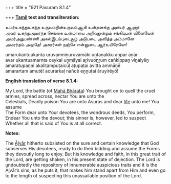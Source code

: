 +++
title = "921 Pasuram 8.1.4"

+++
**[Tamil](/definition/tamil#history "show Tamil definitions") text and transliteration:**

உமர்உகந்துஉகந்த உருவம்நின்உருவம்ஆகி உன்தனக்கு அன்பர் ஆனார்  
அவர் உகந்துஅமர்ந்த செய்கை உன்மாயை அறிவுஒன்றும் சங்கிப்பன் வினையேன்  
அமர்அதுபண்ணி அகல்இடம்புடைசூழ் அடுபடை அவித்த அம்மானே  
அமரர்தம் அமுதே! அசுரர்கள் நஞ்சே என்னுடை ஆர்உயிரேயோ!

umarukantuukanta uruvamniṉuruvamāki uṉtaṉakku aṉpar āṉār  
avar ukantuamarnta ceykai uṉmāyai aṟivuoṉṟum caṅkippaṉ viṉaiyēṉ  
amaratupaṇṇi akaliṭampuṭaicūḻ aṭupaṭai avitta ammāṉē  
amarartam amutē! acurarkaḷ nañcē eṉṉuṭai āruyirēyō!

**English translation of verse 8.1.4:**

My Lord, the battle (of [Mahā Bhārata](/definition/mahabharata#vaishnavism "show Mahā Bhārata definitions")) You brought on to quell the cruel armies, spread across, nectar You are unto the  
Celestials, Deadly poison You are unto Asuras and dear [life](/definition/life#history "show life definitions") unto me! You assume  
The Form dear unto Your devotees, the wondrous deeds, You perform,  
Endear You unto the devout; this sinner is, however, led to suspect  
Whether all that is said of You is at all correct.

**Notes:**

The [Āḻvār](/definition/aḻvar#vaishnavism "show Āḻvār definitions") hitherto subsisted on the sure and certain knowledge that God subserves His devotees, ready to do their bidding and assume the Forms they devoutly long to enjoy. But his knowledge and faith, in this great trait of the Lord, are getting shaken, in his present state of dejection. The Lord is undoubtedly the repository of innumerable auspicious traits and it is the Āḻvār’s sins, as he puts it, that makes him stand apart from Him and even go to the length of suspecting this unassailable position of the Lord.



